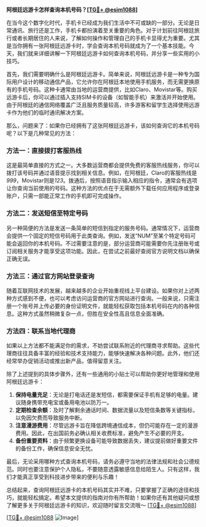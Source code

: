 **阿根廷远游卡怎样查询本机号码？[[TG💪+ @esim1088](https://t.me/s/esim1088)]**

在当今这个数字化时代，手机卡已经成为我们生活中不可或缺的一部分。无论是日常通讯、旅行还是工作，手机卡都扮演着至关重要的角色。对于计划前往阿根廷旅行或者长期居住的人来说，了解如何操作和管理自己的手机卡显得尤为重要。尤其是当你拥有一张阿根廷远游卡时，学会查询本机号码就成为了一个基本技能。今天，我们就来详细讲解一下阿根廷远游卡如何查询本机号码，并分享一些实用的小技巧。

首先，我们需要明确什么是阿根廷远游卡。简单来说，阿根廷远游卡是一种专为国际用户设计的移动通信产品，它允许你在阿根廷本地使用手机服务，而无需更换原有的手机号码。这种卡通常由当地的运营商提供，比如Claro、Movistar等。购买远游卡后，你可以通过插入支持SIM卡的设备（如智能手机）来激活并开始使用。由于阿根廷的通信网络覆盖广泛且服务质量较高，许多游客和留学生选择使用远游卡作为他们的临时通讯解决方案。

那么，问题来了：如果你已经拥有了这张阿根廷远游卡，该如何查询它的本机号码呢？以下是几种常见的方法：

### 方法一：直接拨打客服热线
这是最简单直接的方式之一。大多数运营商都会提供免费的客服热线服务，你可以拨打该号码并通过语音提示找到相关信息。例如，在阿根廷，Claro的客服热线是*999*，Movistar则是*123*。拨通后，按照语音指示输入相应的指令，通常会有选项让你查询当前使用的号码。这种方法的优点在于无需额外下载任何应用程序或登录账户，只需一部能正常工作的手机即可完成操作。

### 方法二：发送短信至特定号码
另一种简便的方法是发送一条简单的短信到指定的服务号码。通常情况下，运营商会提供一个固定的短信号码用于此类查询。例如，发送“NUM”至某个特定号码可能会返回你的本机号码。不过需要注意的是，部分运营商可能需要你先注册账号或订阅相关服务才能享受这项功能。因此，在尝试之前最好查阅官方说明文档以确保正确无误。

### 方法三：通过官方网站登录查询
随着互联网技术的发展，越来越多的企业开始重视线上平台建设。如果你对上述两种方式感到不便，也可以考虑访问运营商的官方网站进行查询。一般来说，只需注册一个账号并上传必要的身份证明文件，就能轻松获取包括本机号码在内的各种信息。这种方式虽然稍微复杂一点，但胜在安全性高且信息全面准确。

### 方法四：联系当地代理商
如果以上方法都不能满足你的需求，不妨尝试联系附近的代理商寻求帮助。这些代理商往往具备丰富的经验和技术支持能力，能够快速解决各种问题。此外，他们还经常举办促销活动或推出新产品，值得留意关注。

除了上述提到的具体步骤外，还有一些通用的小贴士可以帮助你更好地管理和使用阿根廷远游卡：

1. **保持电量充足**：无论是打电话还是发短信，都需要保证手机有足够的电量。建议随身携带充电宝或备用电池以防万一。
2. **定期检查余额**：及时了解剩余通话时间、数据流量以及短信条数等关键指标，以免因欠费而导致服务中断。
3. **注意漫游费用**：尽管远游卡旨在降低跨境通信成本，但仍可能存在一定的漫游费用。因此，在出国前务必确认相关收费标准，避免产生不必要的开支。
4. **备份重要资料**：由于频繁更换设备可能导致数据丢失，建议提前做好重要文件的备份工作，确保信息安全无忧。

最后，无论采用哪种方式查询本机号码，请务必遵守当地的法律法规和社会公德规范。同时也要注意保护个人隐私，不要随意透露敏感信息给陌生人。只有这样，我们才能真正享受到科技进步带来的便利与乐趣！

总结起来，查询阿根廷远游卡的本机号码其实并不难，只要掌握了正确的途径和技巧，就能轻松搞定。希望本文提供的指南对你有所帮助！如果你还有其他疑问或想了解更多关于阿根廷远游卡的知识，欢迎随时留言交流哦～ [[TG💪+ @esim1088](https://t.me/s/esim1088)] 

[[TG💪+ @esim1088](https://t.me/s/esim1088) ![Image](https://i.postimg.cc/4NQfJmqS/Snipaste-2025-05-13-00-14-12.png)]